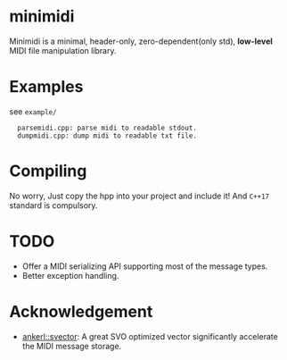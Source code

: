 # minimidi
Minimidi is a minimal, header-only, zero-dependent(only std), **low-level** MIDI file manipulation library.

# Examples
see `example/`
```
  parsemidi.cpp: parse midi to readable stdout.
  dumpmidi.cpp: dump midi to readable txt file.
```

# Compiling
No worry, Just copy the hpp into your project and include it!
And `C++17` standard is compulsory.

# TODO
* Offer a MIDI serializing API supporting most of the message types.
* Better exception handling.

# Acknowledgement
* [ankerl::svector](https://github.com/martinus/svector): A great SVO optimized vector significantly accelerate the MIDI message storage.
